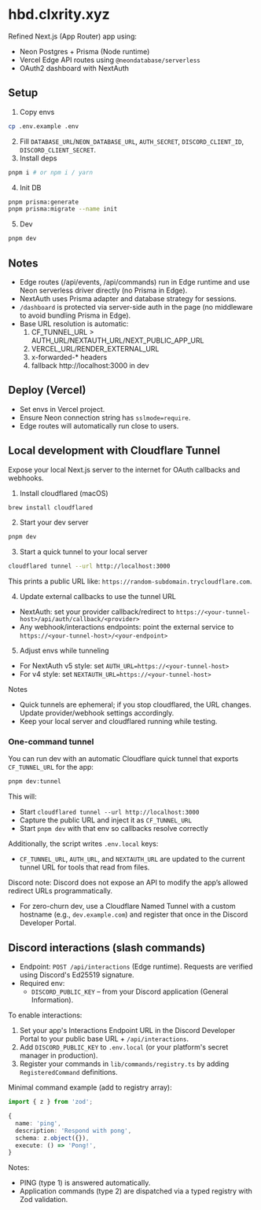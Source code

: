 # hbd.clxrity.xyz

Refined Next.js (App Router) app using:

- Neon Postgres + Prisma (Node runtime)
- Vercel Edge API routes using `@neondatabase/serverless`
- OAuth2 dashboard with NextAuth

## Setup

1. Copy envs

```sh
cp .env.example .env
```

2. Fill `DATABASE_URL`/`NEON_DATABASE_URL`, `AUTH_SECRET`, `DISCORD_CLIENT_ID`, `DISCORD_CLIENT_SECRET`.
3. Install deps

```sh
pnpm i # or npm i / yarn
```

4. Init DB

```sh
pnpm prisma:generate
pnpm prisma:migrate --name init
```

5. Dev

```sh
pnpm dev
```

## Notes

- Edge routes (/api/events, /api/commands) run in Edge runtime and use Neon serverless driver directly (no Prisma in Edge).
- NextAuth uses Prisma adapter and database strategy for sessions.
- `/dashboard` is protected via server-side auth in the page (no middleware to avoid bundling Prisma in Edge).
- Base URL resolution is automatic:
  1. CF_TUNNEL_URL > AUTH_URL/NEXTAUTH_URL/NEXT_PUBLIC_APP_URL
  2. VERCEL_URL/RENDER_EXTERNAL_URL
  3. x-forwarded-\* headers
  4. fallback http://localhost:3000 in dev

## Deploy (Vercel)

- Set envs in Vercel project.
- Ensure Neon connection string has `sslmode=require`.
- Edge routes will automatically run close to users.

## Local development with Cloudflare Tunnel

Expose your local Next.js server to the internet for OAuth callbacks and webhooks.

1. Install cloudflared (macOS)

```sh
brew install cloudflared
```

2. Start your dev server

```sh
pnpm dev
```

3. Start a quick tunnel to your local server

```sh
cloudflared tunnel --url http://localhost:3000
```

This prints a public URL like: `https://random-subdomain.trycloudflare.com`.

4. Update external callbacks to use the tunnel URL

- NextAuth: set your provider callback/redirect to
  `https://<your-tunnel-host>/api/auth/callback/<provider>`
- Any webhook/interactions endpoints: point the external service to
  `https://<your-tunnel-host>/<your-endpoint>`

5. Adjust envs while tunneling

- For NextAuth v5 style: set `AUTH_URL=https://<your-tunnel-host>`
- For v4 style: set `NEXTAUTH_URL=https://<your-tunnel-host>`

Notes

- Quick tunnels are ephemeral; if you stop cloudflared, the URL changes. Update provider/webhook settings accordingly.
- Keep your local server and cloudflared running while testing.

### One-command tunnel

You can run dev with an automatic Cloudflare quick tunnel that exports `CF_TUNNEL_URL` for the app:

```sh
pnpm dev:tunnel
```

This will:

- Start `cloudflared tunnel --url http://localhost:3000`
- Capture the public URL and inject it as `CF_TUNNEL_URL`
- Start `pnpm dev` with that env so callbacks resolve correctly

Additionally, the script writes `.env.local` keys:

- `CF_TUNNEL_URL`, `AUTH_URL`, and `NEXTAUTH_URL` are updated to the current tunnel URL for tools that read from files.

Discord note: Discord does not expose an API to modify the app’s allowed redirect URLs programmatically.

- For zero-churn dev, use a Cloudflare Named Tunnel with a custom hostname (e.g., `dev.example.com`) and register that once in the Discord Developer Portal.

## Discord interactions (slash commands)

- Endpoint: `POST /api/interactions` (Edge runtime). Requests are verified using Discord's Ed25519 signature.
- Required env:
  - `DISCORD_PUBLIC_KEY` – from your Discord application (General Information).

To enable interactions:

1. Set your app's Interactions Endpoint URL in the Discord Developer Portal to your public base URL + `/api/interactions`.
2. Add `DISCORD_PUBLIC_KEY` to `.env.local` (or your platform's secret manager in production).
3. Register your commands in `lib/commands/registry.ts` by adding `RegisteredCommand` definitions.

Minimal command example (add to registry array):

```ts
import { z } from 'zod';

{
  name: 'ping',
  description: 'Respond with pong',
  schema: z.object({}),
  execute: () => 'Pong!',
}
```

Notes:

- PING (type 1) is answered automatically.
- Application commands (type 2) are dispatched via a typed registry with Zod validation.

